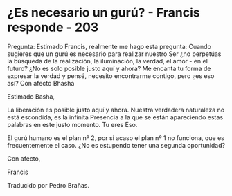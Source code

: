 # ¿Es necesario un gurú? - Francis responde - 203

Pregunta: Estimado Francis, realmente me hago esta pregunta: Cuando sugieres que un gur&uacute; es necesario para realizar nuestro Ser &iquest;no perpet&uacute;as la b&uacute;squeda de la realizaci&oacute;n, la iluminaci&oacute;n, la verdad, el amor - en el futuro? &iquest;No es solo posible justo aqu&iacute; y ahora? Me encanta tu forma de expresar la verdad y pens&eacute;, necesito encontrarme contigo, pero &iquest;es eso as&iacute;? Con afecto Bhasha

Estimado Basha,

La liberaci&oacute;n es posible justo aqu&iacute; y ahora. Nuestra verdadera naturaleza no est&aacute; escondida, es la infinita Presencia a la que se est&aacute;n apareciendo estas palabras en este justo momento. Tu eres Eso.

El gur&uacute; humano es el plan n&ordm; 2, por si acaso el plan n&ordm; 1 no funciona, que es frecuentemente el caso. &iquest;No es estupendo tener una segunda oportunidad?

Con afecto,

Francis

Traducido por Pedro Bra&ntilde;as.

